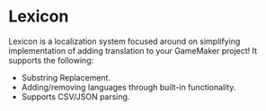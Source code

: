 # Lexicon

Lexicon is a localization system focused around on simplifying implementation of adding translation to your GameMaker project!
It supports the following:

* Substring Replacement.
* Adding/removing languages through built-in functionality.
* Supports CSV/JSON parsing.